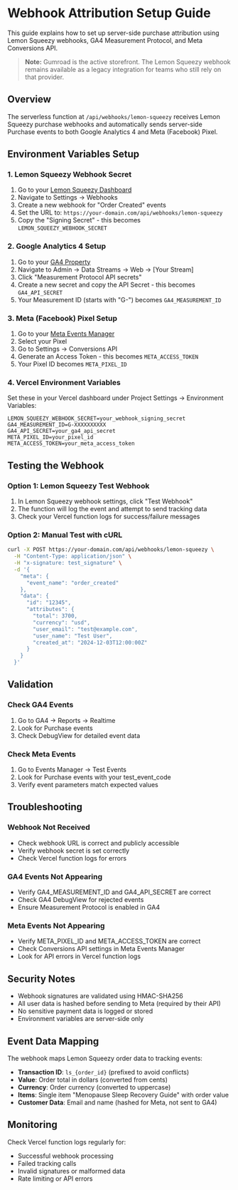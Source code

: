 # Webhook Attribution Setup Guide

This guide explains how to set up server-side purchase attribution using Lemon Squeezy webhooks, GA4 Measurement Protocol, and Meta Conversions API.

> **Note:** Gumroad is the active storefront. The Lemon Squeezy webhook remains available as a legacy integration for teams who still rely on that provider.

## Overview

The serverless function at `/api/webhooks/lemon-squeezy` receives Lemon Squeezy purchase webhooks and automatically sends server-side Purchase events to both Google Analytics 4 and Meta (Facebook) Pixel.

## Environment Variables Setup

### 1. Lemon Squeezy Webhook Secret

1. Go to your [Lemon Squeezy Dashboard](https://app.lemonsqueezy.com)
2. Navigate to Settings → Webhooks
3. Create a new webhook for "Order Created" events
4. Set the URL to: `https://your-domain.com/api/webhooks/lemon-squeezy`
5. Copy the "Signing Secret" - this becomes `LEMON_SQUEEZY_WEBHOOK_SECRET`

### 2. Google Analytics 4 Setup

1. Go to your [GA4 Property](https://analytics.google.com)
2. Navigate to Admin → Data Streams → Web → [Your Stream]
3. Click "Measurement Protocol API secrets"
4. Create a new secret and copy the API Secret - this becomes `GA4_API_SECRET`
5. Your Measurement ID (starts with "G-") becomes `GA4_MEASUREMENT_ID`

### 3. Meta (Facebook) Pixel Setup

1. Go to your [Meta Events Manager](https://business.facebook.com/events_manager)
2. Select your Pixel
3. Go to Settings → Conversions API
4. Generate an Access Token - this becomes `META_ACCESS_TOKEN`
5. Your Pixel ID becomes `META_PIXEL_ID`

### 4. Vercel Environment Variables

Set these in your Vercel dashboard under Project Settings → Environment Variables:

```
LEMON_SQUEEZY_WEBHOOK_SECRET=your_webhook_signing_secret
GA4_MEASUREMENT_ID=G-XXXXXXXXXX
GA4_API_SECRET=your_ga4_api_secret
META_PIXEL_ID=your_pixel_id
META_ACCESS_TOKEN=your_meta_access_token
```

## Testing the Webhook

### Option 1: Lemon Squeezy Test Webhook

1. In Lemon Squeezy webhook settings, click "Test Webhook"
2. The function will log the event and attempt to send tracking data
3. Check your Vercel function logs for success/failure messages

### Option 2: Manual Test with cURL

```bash
curl -X POST https://your-domain.com/api/webhooks/lemon-squeezy \
  -H "Content-Type: application/json" \
  -H "x-signature: test_signature" \
  -d '{
    "meta": {
      "event_name": "order_created"
    },
    "data": {
      "id": "12345",
      "attributes": {
        "total": 3700,
        "currency": "usd",
        "user_email": "test@example.com",
        "user_name": "Test User",
        "created_at": "2024-12-03T12:00:00Z"
      }
    }
  }'
```

## Validation

### Check GA4 Events

1. Go to GA4 → Reports → Realtime
2. Look for Purchase events
3. Check DebugView for detailed event data

### Check Meta Events

1. Go to Events Manager → Test Events
2. Look for Purchase events with your test_event_code
3. Verify event parameters match expected values

## Troubleshooting

### Webhook Not Received

- Check webhook URL is correct and publicly accessible
- Verify webhook secret is set correctly
- Check Vercel function logs for errors

### GA4 Events Not Appearing

- Verify GA4_MEASUREMENT_ID and GA4_API_SECRET are correct
- Check GA4 DebugView for rejected events
- Ensure Measurement Protocol is enabled in GA4

### Meta Events Not Appearing

- Verify META_PIXEL_ID and META_ACCESS_TOKEN are correct
- Check Conversions API settings in Meta Events Manager
- Look for API errors in Vercel function logs

## Security Notes

- Webhook signatures are validated using HMAC-SHA256
- All user data is hashed before sending to Meta (required by their API)
- No sensitive payment data is logged or stored
- Environment variables are server-side only

## Event Data Mapping

The webhook maps Lemon Squeezy order data to tracking events:

- **Transaction ID**: `ls_{order_id}` (prefixed to avoid conflicts)
- **Value**: Order total in dollars (converted from cents)
- **Currency**: Order currency (converted to uppercase)
- **Items**: Single item "Menopause Sleep Recovery Guide" with order value
- **Customer Data**: Email and name (hashed for Meta, not sent to GA4)

## Monitoring

Check Vercel function logs regularly for:
- Successful webhook processing
- Failed tracking calls
- Invalid signatures or malformed data
- Rate limiting or API errors
